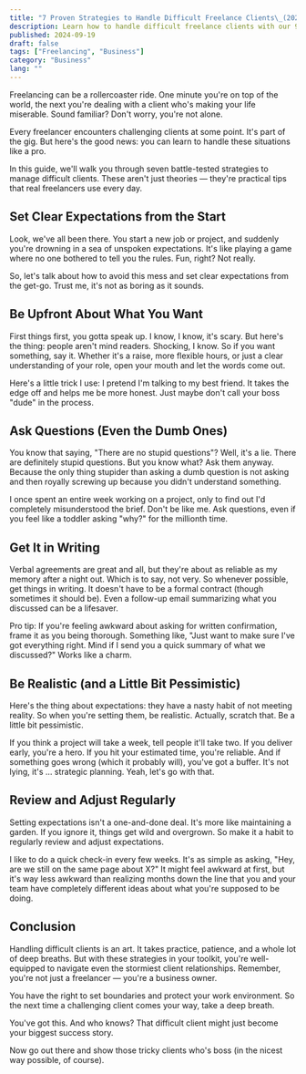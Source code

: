 ```yaml
---
title: "7 Proven Strategies to Handle Difficult Freelance Clients\_(2024)"
description: Learn how to handle difficult freelance clients with our 9 expert strategies. Boost your professionalism and maintain client relationships effectively.
published: 2024-09-19
draft: false
tags: ["Freelancing", "Business"]
category: "Business"
lang: ""
---
```



Freelancing can be a rollercoaster ride. One minute you're on top of the world, the next you're dealing with a client who's making your life miserable. Sound familiar? Don't worry, you're not alone.

Every freelancer encounters challenging clients at some point. It's part of the gig. But here's the good news: you can learn to handle these situations like a pro.

In this guide, we'll walk you through seven battle-tested strategies to manage difficult clients. These aren't just theories — they're practical tips that real freelancers use every day.

## Set Clear Expectations from the Start

Look, we've all been there. You start a new job or project, and suddenly you're drowning in a sea of unspoken expectations. It's like playing a game where no one bothered to tell you the rules. Fun, right? Not really.

So, let's talk about how to avoid this mess and set clear expectations from the get-go. Trust me, it's not as boring as it sounds.

## Be Upfront About What You Want

First things first, you gotta speak up. I know, I know, it's scary. But here's the thing: people aren't mind readers. Shocking, I know. So if you want something, say it. Whether it's a raise, more flexible hours, or just a clear understanding of your role, open your mouth and let the words come out.

Here's a little trick I use: I pretend I'm talking to my best friend. It takes the edge off and helps me be more honest. Just maybe don't call your boss "dude" in the process.

## Ask Questions (Even the Dumb Ones)

You know that saying, "There are no stupid questions"? Well, it's a lie. There are definitely stupid questions. But you know what? Ask them anyway. Because the only thing stupider than asking a dumb question is not asking and then royally screwing up because you didn't understand something.

I once spent an entire week working on a project, only to find out I'd completely misunderstood the brief. Don't be like me. Ask questions, even if you feel like a toddler asking "why?" for the millionth time.

## Get It in Writing

Verbal agreements are great and all, but they're about as reliable as my memory after a night out. Which is to say, not very. So whenever possible, get things in writing. It doesn't have to be a formal contract (though sometimes it should be). Even a follow-up email summarizing what you discussed can be a lifesaver.

Pro tip: If you're feeling awkward about asking for written confirmation, frame it as you being thorough. Something like, "Just want to make sure I've got everything right. Mind if I send you a quick summary of what we discussed?" Works like a charm.

## Be Realistic (and a Little Bit Pessimistic)

Here's the thing about expectations: they have a nasty habit of not meeting reality. So when you're setting them, be realistic. Actually, scratch that. Be a little bit pessimistic.

If you think a project will take a week, tell people it'll take two. If you deliver early, you're a hero. If you hit your estimated time, you're reliable. And if something goes wrong (which it probably will), you've got a buffer. It's not lying, it's … strategic planning. Yeah, let's go with that.

## Review and Adjust Regularly

Setting expectations isn't a one-and-done deal. It's more like maintaining a garden. If you ignore it, things get wild and overgrown. So make it a habit to regularly review and adjust expectations.

I like to do a quick check-in every few weeks. It's as simple as asking, "Hey, are we still on the same page about X?" It might feel awkward at first, but it's way less awkward than realizing months down the line that you and your team have completely different ideas about what you're supposed to be doing.

## Conclusion

Handling difficult clients is an art. It takes practice, patience, and a whole lot of deep breaths. But with these strategies in your toolkit, you're well-equipped to navigate even the stormiest client relationships. Remember, you're not just a freelancer — you're a business owner.

You have the right to set boundaries and protect your work environment. So the next time a challenging client comes your way, take a deep breath.

You've got this. And who knows? That difficult client might just become your biggest success story.

Now go out there and show those tricky clients who's boss (in the nicest way possible, of course).
